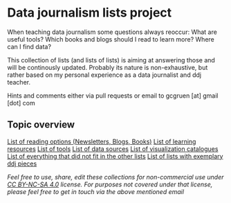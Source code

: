# Data journalism lists project

When teaching data journalism some questions always reoccur: What are useful tools? Which books and blogs should I read to learn more? Where can I find data? 

This collection of lists (and lists of lists) is aiming at answering those and will be continously updated. Probably its nature is non-exhaustive, but rather based on my personal experience as a data journalist and ddj teacher.

Hints and comments either via pull requests or email to gcgruen [at] gmail [dot] com

## Topic overview

[List of reading options (Newsletters, Blogs, Books)](ddj-reading-options.md)
[List of learning resources](ddj-learning-resources.md)
[List of tools](ddj-tools-list.md)
[List of data sources](ddj-data-sources.md)
[List of visualization catalogues](data-visualization-catalogues.md)
[List of everything that did not fit in the other lists](ddj-even-more-list.md)
[List of lists with exemplary ddj pieces](list-of-lists-ddj-examples.md)


*Feel free to use, share, edit these collections for non-commercial use under [CC BY-NC-SA 4.0](https://creativecommons.org/licenses/by-nc-sa/4.0/) license. For purposes not covered under that license, please feel free to get in touch via the above mentioned email*